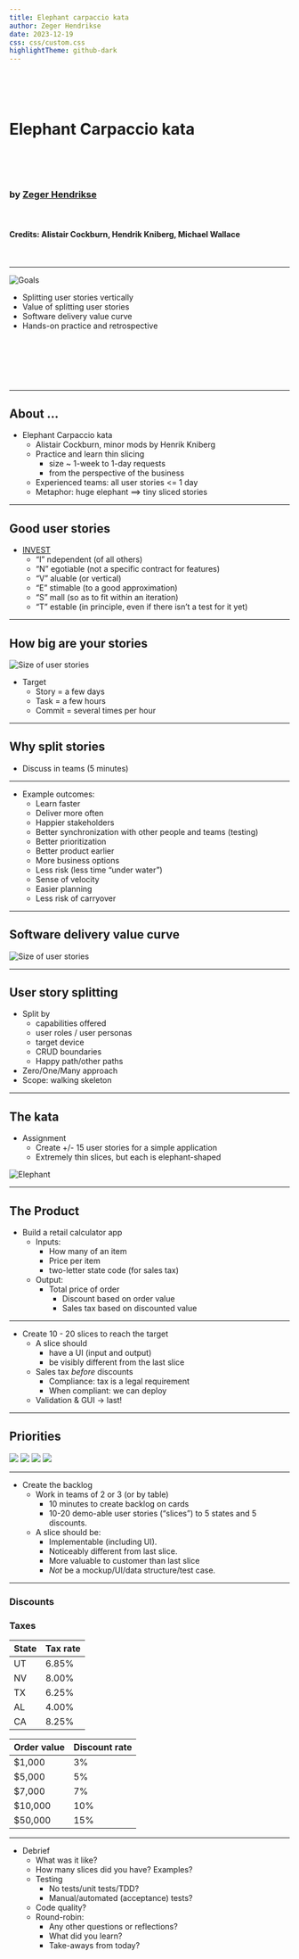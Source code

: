```yaml
---
title: Elephant carpaccio kata
author: Zeger Hendrikse
date: 2023-12-19
css: css/custom.css
highlightTheme: github-dark
---
```


<!-- .slide: data-background="./images/elephant.png" width="50%" height="50%" -->

&nbsp;

&nbsp;

# Elephant Carpaccio kata

&nbsp;

&nbsp;

### by [Zeger Hendrikse](https://www.it-essence.nl/)

&nbsp;


#### Credits: Alistair Cockburn, Hendrik Kniberg, Michael Wallace

&nbsp;


---

![Goals](./images/goals.png)

- <!-- .element: class="fragment" --> 
  Splitting user stories vertically
- <!-- .element: class="fragment" --> 
  Value of splitting user stories
- <!-- .element: class="fragment" --> 
  Software delivery value curve
- <!-- .element: class="fragment" --> 
  Hands-on practice and retrospective

&nbsp;

&nbsp;

&nbsp;

---

## About ...

- Elephant Carpaccio kata
  - <!-- .element: class="fragment" --> 
    Alistair Cockburn, minor mods by Henrik Kniberg
  - <!-- .element: class="fragment" --> 
    Practice and learn thin slicing
    - size ~ 1-week to 1-day requests
    - from the perspective of the business
  - <!-- .element: class="fragment" --> 
    Experienced teams: all user stories &lt;= 1 day 
  - <!-- .element: class="fragment" --> 
    Metaphor: huge elephant ==&gt; tiny sliced stories

---

## Good user stories

- [INVEST](https://www.agilealliance.org/glossary/invest/)
  - <!-- .element: class="fragment" --> 
    “I” ndependent (of all others)
  - <!-- .element: class="fragment" --> 
    “N” egotiable (not a specific contract for features)
  - <!-- .element: class="fragment" --> 
    “V” aluable (or vertical)
  - <!-- .element: class="fragment" --> 
    “E” stimable (to a good approximation)
  - <!-- .element: class="fragment" --> 
    “S” mall (so as to fit within an iteration)
  - <!-- .element: class="fragment" --> 
    “T” estable (in principle, even if there isn’t a test for it yet)

---

## How big are your stories

![Size of user stories](./images/sliced_user_stories.png)


- Target
  - <!-- .element: class="fragment" --> 
    Story = a few days
  - <!-- .element: class="fragment" --> 
    Task = a few hours
  - <!-- .element: class="fragment" --> 
    Commit = several times per hour

---

## Why split stories

- Discuss in teams (5 minutes)

----

- Example outcomes:
  - <!-- .element: class="fragment" --> 
    Learn faster
  - <!-- .element: class="fragment" --> 
    Deliver more often
  - <!-- .element: class="fragment" --> 
    Happier stakeholders
  - <!-- .element: class="fragment" --> 
    Better synchronization with other people and teams (testing)
  - <!-- .element: class="fragment" --> 
    Better prioritization
  - <!-- .element: class="fragment" --> 
    Better product earlier
  - <!-- .element: class="fragment" --> 
    More business options
  - <!-- .element: class="fragment" --> 
    Less risk (less time “under water”)
  - <!-- .element: class="fragment" --> 
    Sense of velocity
  - <!-- .element: class="fragment" --> 
    Easier planning
  - <!-- .element: class="fragment" --> 
    Less risk of carryover

---

## Software delivery value curve

![Size of user stories](./images/value_delivered.png)

---

## User story splitting 

- <!-- .element: class="fragment" --> 
  Split by
  - capabilities offered
  - user roles / user personas
  - target device
  - CRUD boundaries
  - Happy path/other paths
- <!-- .element: class="fragment" --> 
  Zero/One/Many approach
- <!-- .element: class="fragment" --> 
  Scope: walking skeleton

---

## The kata

- Assignment
  - Create +/- 15 user stories for a simple application
  - Extremely thin slices, but each is elephant-shaped

![Elephant](./images/sliced_elephant.png) <!-- .element width="50%" height="50%" -->


----

## The Product

- Build a retail calculator app
  - <!-- .element: class="fragment" --> 
    Inputs:
    - How many of an item
    - Price per item
    - two-letter state code (for sales tax)
  - <!-- .element: class="fragment" --> 
    Output:
    - Total price of order
      - Discount based on order value 
      - Sales tax based on discounted value

----

- Create 10 - 20 slices to reach the target
  - <!-- .element: class="fragment" --> 
    A slice should 
    - have a UI (input and output)
    - be visibly different from the last slice
  - <!-- .element: class="fragment" --> 
    Sales tax _before_ discounts
    - Compliance: tax is a legal requirement
    - When compliant: we can deploy
  - <!-- .element: class="fragment" --> 
    Validation &amp; GUI &rarr; last!

----

## Priorities

<div class="r-stack">
  <img class="fragment fade-in-then-out" data-fragment-index="0" src="./images/five_states_five_discounts_1.png" />
  <img class="fragment fade-in-then-out" data-fragment-index="1" src="./images/five_states_five_discounts_2.png" />
  <img class="fragment fade-in-then-out" data-fragment-index="2" src="./images/five_states_five_discounts_3.png" />
  <img class="fragment fade-in-then-out" data-fragment-index="3" src="./images/five_states_five_discounts_4.png" />
</div>

----

- Create the backlog
  - <!-- .element: class="fragment" --> 
    Work in teams of 2 or 3 (or by table)
    - 10 minutes to create backlog on cards
    - 10-20 demo-able user stories (“slices”) to 5 states and 5 discounts.
  - <!-- .element: class="fragment" --> 
    A slice should be:
    - Implementable (including UI).
    - Noticeably different from last slice.
    - More valuable to customer than last slice
    - _Not_ be a mockup/UI/data structure/test case.

----

### Discounts
<!-- .element id="left" -->

### Taxes
<!-- .element id="right" -->

<!-- .element id="left" -->
| State | Tax rate |
|:----- |:-------- |
| UT    |  6.85%   |
| NV    |  8.00%   |
| TX    |  6.25%   |
| AL    |  4.00%   |
| CA    |  8.25%   |


<!-- .element id="right" -->
| Order value | Discount rate |
|:----------- |:------------- |
| $1,000      | 3%            |
| $5,000      | 5%            |
| $7,000      | 7%            |
| $10,000     | 10%           |
| $50,000     | 15%           |

---

- Debrief
  - What was it like?
  - How many slices did you have? Examples?
  - Testing
    - No tests/unit tests/TDD?
    - Manual/automated (acceptance) tests?
  - Code quality?
  - Round-robin:
    - Any other questions or reflections?
    - What did you learn?
    - Take-aways from today?


